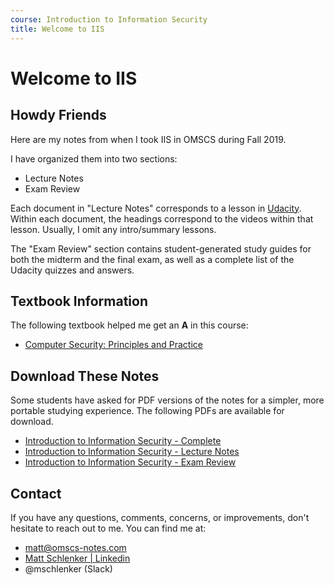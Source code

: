 ```yaml
---
course: Introduction to Information Security
title: Welcome to IIS
---
```


# Welcome to IIS

## Howdy Friends

Here are my notes from when I took IIS in OMSCS during Fall 2019.

I have organized them into two sections:

- Lecture Notes
- Exam Review

Each document in "Lecture Notes" corresponds to a lesson in [Udacity](https://classroom.udacity.com/courses/ud459). Within each document, the headings correspond to the videos within that lesson. Usually, I omit any intro/summary lessons.

The "Exam Review" section contains student-generated study guides for both the midterm and the final exam,
as well as a complete list of the Udacity quizzes and answers.

## Textbook Information

The following textbook helped me get an **A** in this course:

- [Computer Security: Principles and Practice](https://amzn.to/3d8YPc9)

## Download These Notes

Some students have asked for PDF versions of the notes for a simpler, more portable
studying experience. The following PDFs are available for download.

- [Introduction to Information Security - Complete](https://payhip.com/b/51wH 'The complete set of IIS notes, including lecture notes and exam review materials.')
- [Introduction to Information Security - Lecture Notes](https://payhip.com/b/X1j0 'The complete set of IIS lecture notes, covering content from all twenty-one lectures.')
- [Introduction to Information Security - Exam Review](https://payhip.com/b/34Xw 'The complete set of IIS exam review notes, containing all Udacity quizzes as well as study material for the midterm and final exams.')

## Contact

If you have any questions, comments, concerns, or improvements, don't hesitate to reach out to me. You can find me at:

- [matt@omscs-notes.com](mailto:matt@omscs-notes.com)
- [Matt Schlenker \| Linkedin](https://www.linkedin.com/in/matthew-schlenker/)
- @mschlenker \(Slack\)
